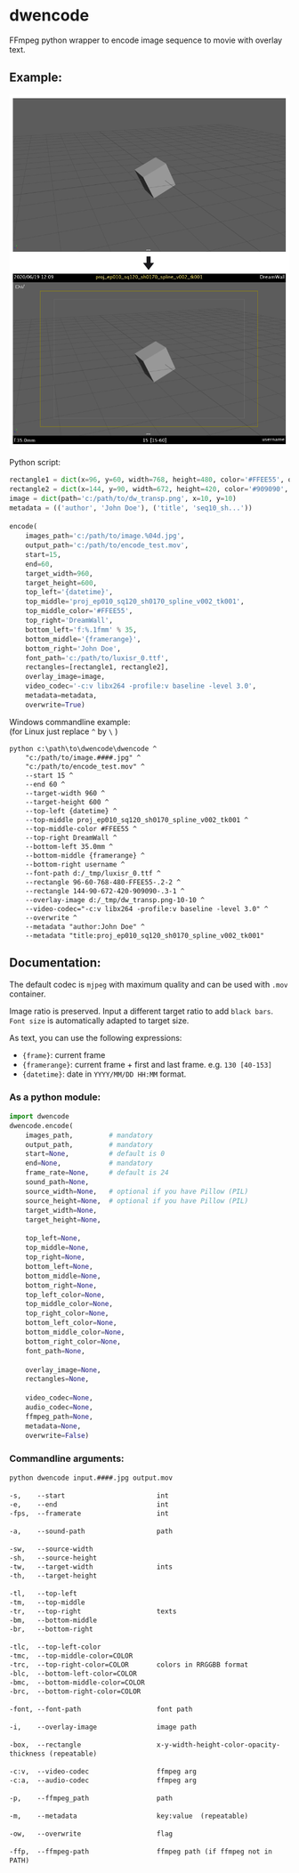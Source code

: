 # dwencode
FFmpeg python wrapper to encode image sequence to movie with overlay text.

## Example:

![image]

[image]: dwencode_example.png "side-by-side input vs overlay"

Python script:
```python
rectangle1 = dict(x=96, y=60, width=768, height=480, color='#FFEE55', opacity=.2, thickness=2)
rectangle2 = dict(x=144, y=90, width=672, height=420, color='#909090', opacity=.3, thickness=1)
image = dict(path='c:/path/to/dw_transp.png', x=10, y=10)
metadata = (('author', 'John Doe'), ('title', 'seq10_sh...'))

encode(
    images_path='c:/path/to/image.%04d.jpg',
    output_path='c:/path/to/encode_test.mov',
    start=15,
    end=60,
    target_width=960,
    target_height=600,
    top_left='{datetime}',
    top_middle='proj_ep010_sq120_sh0170_spline_v002_tk001',
    top_middle_color='#FFEE55',
    top_right='DreamWall',
    bottom_left='f:%.1fmm' % 35,
    bottom_middle='{framerange}',
    bottom_right='John Doe',
    font_path='c:/path/to/luxisr_0.ttf',
    rectangles=[rectangle1, rectangle2],
    overlay_image=image,
    video_codec='-c:v libx264 -profile:v baseline -level 3.0',
    metadata=metadata,
    overwrite=True)
```

Windows commandline example:\
(for Linux just replace `^` by `\` )
```
python c:\path\to\dwencode\dwencode ^
    "c:/path/to/image.####.jpg" ^
    "c:/path/to/encode_test.mov" ^
    --start 15 ^
    --end 60 ^
    --target-width 960 ^
    --target-height 600 ^
    --top-left {datetime} ^
    --top-middle proj_ep010_sq120_sh0170_spline_v002_tk001 ^
    --top-middle-color #FFEE55 ^
    --top-right DreamWall ^
    --bottom-left 35.0mm ^
    --bottom-middle {framerange} ^
    --bottom-right username ^
    --font-path d:/_tmp/luxisr_0.ttf ^
    --rectangle 96-60-768-480-FFEE55-.2-2 ^
    --rectangle 144-90-672-420-909090-.3-1 ^
    --overlay-image d:/_tmp/dw_transp.png-10-10 ^
    --video-codec="-c:v libx264 -profile:v baseline -level 3.0" ^
    --overwrite ^
    --metadata "author:John Doe" ^
    --metadata "title:proj_ep010_sq120_sh0170_spline_v002_tk001"
```

## Documentation:
The default codec is `mjpeg` with maximum quality and can be used with `.mov` container.

Image ratio is preserved. Input a different target ratio to add `black bars`.\
`Font size` is automatically adapted to target size.

As text, you can use the following expressions:
- `{frame}`: current frame
- `{framerange}`: current frame + first and last frame. e.g. `130 [40-153]`
- `{datetime}`: date in `YYYY/MM/DD HH:MM` format.

### As a python module:
```python
import dwencode
dwencode.encode(
    images_path,         # mandatory
    output_path,         # mandatory
    start=None,          # default is 0
    end=None,            # mandatory        
    frame_rate=None,     # default is 24
    sound_path=None,
    source_width=None,   # optional if you have Pillow (PIL)
    source_height=None,  # optional if you have Pillow (PIL)
    target_width=None,
    target_height=None,

    top_left=None,
    top_middle=None,
    top_right=None,
    bottom_left=None,
    bottom_middle=None,
    bottom_right=None,
    top_left_color=None,
    top_middle_color=None,
    top_right_color=None,
    bottom_left_color=None,
    bottom_middle_color=None,
    bottom_right_color=None,
    font_path=None,

    overlay_image=None,
    rectangles=None,

    video_codec=None,
    audio_codec=None,
    ffmpeg_path=None,
    metadata=None,
    overwrite=False)
```


### Commandline arguments:
```
python dwencode input.####.jpg output.mov

-s,    --start                       int
-e,    --end                         int
-fps,  --framerate                   int

-a,    --sound-path                  path

-sw,   --source-width                 
-sh,   --source-height                
-tw,   --target-width                ints
-th,   --target-height                

-tl,   --top-left                     
-tm,   --top-middle                   
-tr,   --top-right                   texts
-bm,   --bottom-middle                
-br,   --bottom-right                 

-tlc,  --top-left-color
-tmc,  --top-middle-color=COLOR
-trc,  --top-right-color=COLOR       colors in RRGGBB format
-blc,  --bottom-left-color=COLOR
-bmc,  --bottom-middle-color=COLOR
-brc,  --bottom-right-color=COLOR

-font, --font-path                   font path

-i,    --overlay-image               image path

-box,  --rectangle                   x-y-width-height-color-opacity-thickness (repeatable)

-c:v,  --video-codec                 ffmpeg arg
-c:a,  --audio-codec                 ffmpeg arg

-p,    --ffmpeg_path                 path

-m,    --metadata                    key:value  (repeatable)

-ow,   --overwrite                   flag

-ffp,  --ffmpeg-path                 ffmpeg path (if ffmpeg not in PATH)
